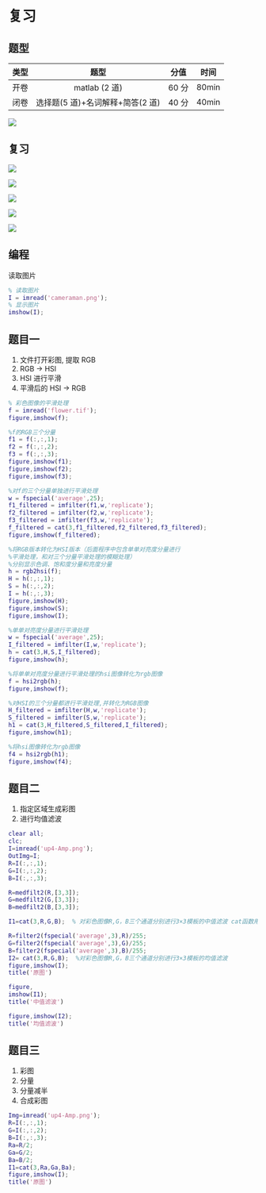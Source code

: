 # 复习

## 题型

| 类型 |               题型               | 分值  | 时间  |
| :--: | :------------------------------: | :---: | :---: |
| 开卷 |          matlab (2 道)           | 60 分 | 80min |
| 闭卷 | 选择题(5 道)+名词解释+简答(2 道) | 40 分 | 40min |

![](assets/2023-02-22-12-07-17.png)

## 复习

![](assets/2023-02-22-11-18-02.png)

![](assets/2023-02-22-11-31-38.png)

![](assets/2023-02-22-11-31-48.png)

![](assets/2023-02-22-11-31-54.png)

![](assets/2023-02-22-11-32-08.png)

## 编程

读取图片

```matlab
% 读取图片
I = imread('cameraman.png');
% 显示图片
imshow(I);
```

## 题目一

1. 文件打开彩图, 提取 RGB
2. RGB -> HSI
3. HSI 进行平滑
4. 平滑后的 HSI -> RGB

```matlab
% 彩色图像的平滑处理
f = imread('flower.tif');
figure,imshow(f);

%f的RGB三个分量
f1 = f(:,:,1);
f2 = f(:,:,2);
f3 = f(:,:,3);
figure,imshow(f1);
figure,imshow(f2);
figure,imshow(f3);

%对f的三个分量单独进行平滑处理
w = fspecial('average',25);
f1_filtered = imfilter(f1,w,'replicate');
f2_filtered = imfilter(f2,w,'replicate');
f3_filtered = imfilter(f3,w,'replicate');
f_filtered = cat(3,f1_filtered,f2_filtered,f3_filtered);
figure,imshow(f_filtered);

%将RGB版本转化为HSI版本（后面程序中包含单单对亮度分量进行
%平滑处理，和对三个分量平滑处理的模糊处理）
%分别显示色调、饱和度分量和亮度分量
h = rgb2hsi(f);
H = h(:,:,1);
S = h(:,:,2);
I = h(:,:,3);
figure,imshow(H);
figure,imshow(S);
figure,imshow(I);

%单单对亮度分量进行平滑处理
w = fspecial('average',25);
I_filtered = imfilter(I,w,'replicate');
h = cat(3,H,S,I_filtered);
figure,imshow(h);

%将单单对亮度分量进行平滑处理的hsi图像转化为rgb图像
f = hsi2rgb(h);
figure,imshow(f);

%对HSI的三个分量都进行平滑处理,并转化为RGB图像
H_filtered = imfilter(H,w,'replicate');
S_filtered = imfilter(S,w,'replicate');
h1 = cat(3,H_filtered,S_filtered,I_filtered);
figure,imshow(h1);

%将hsi图像转化为rgb图像
f4 = hsi2rgb(h1);
figure,imshow(f4);
```

## 题目二

1. 指定区域生成彩图
2. 进行均值滤波

```matlab
clear all;
clc;
I=imread('up4-Amp.png');
OutImg=I;
R=I(:,:,1);
G=I(:,:,2);
B=I(:,:,3);

R=medfilt2(R,[3,3]);
G=medfilt2(G,[3,3]);
B=medfilt2(B,[3,3]);

I1=cat(3,R,G,B);  % 对彩色图像R,G，B三个通道分别进行3×3模板的中值滤波 cat函数用于连接两个矩阵或数组

R=filter2(fspecial('average',3),R)/255;
G=filter2(fspecial('average',3),G)/255;
B=filter2(fspecial('average',3),B)/255;
I2= cat(3,R,G,B);  %对彩色图像R,G，B三个通道分别进行3×3模板的均值滤波
figure,imshow(I);
title('原图')

figure,
imshow(I1);
title('中值滤波')

figure,imshow(I2);
title('均值滤波')
```

## 题目三

1. 彩图
2. 分量
3. 分量减半
4. 合成彩图

```matlab
Img=imread('up4-Amp.png');
R=I(:,:,1);
G=I(:,:,2);
B=I(:,:,3);
Ra=R/2;
Ga=G/2;
Ba=B/2;
I1=cat(3,Ra,Ga,Ba);
figure,imshow(I);
title('原图')
```
